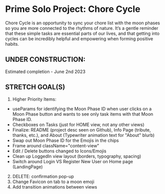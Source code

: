 # Prime Solo Project: Chore Cycle 

Chore Cycle is an opportunity to sync your chore list with the moon phases so you are more connected to the rhythms of nature. It’s a gentle reminder that these simple tasks are essential parts of our lives, and that getting into cycles can be incredibly helpful and empowering when forming positive habits.

## UNDER CONSTRUCTION: 
Estimated completion - June 2nd 2023

## STRETCH GOAL(S)
1. Higher Priority Items: 
  - useParams for identifying the Moon Phase ID when user clicks on a Moon Phase button and wants to see only task items with that Moon Phase ID. 
  - Checkboxes on Tasks (just for HOME view, not any other views)
  - Finalize: README (project desc seen on Github), Info Page (tribute, thanks, etc.), and About (Typewriter animation text for "About" blurb)
  - Swap out Moon Phase ID for the Emojis in the chips
  - Frame around className="content-view"
  - Edit / Delete buttons changed to Icons/Emojis 
  - Clean up LoggedIn view layout (borders, typography, spacing)
  - Switch around Login VS Register New User on Home page (LandingPage) 
2. DELETE: confirmation pop-up
3. Change Favicon on tab to a moon emoji
4. Add transition animations between views